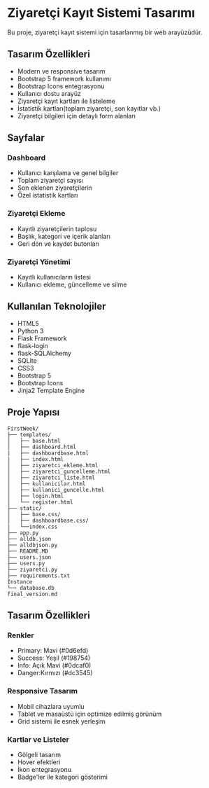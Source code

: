 # Ziyaretçi Kayıt Sistemi Tasarımı

Bu proje, ziyaretçi kayıt sistemi için tasarlanmış bir web arayüzüdür.

## Tasarım Özellikleri

- Modern ve responsive tasarım
- Bootstrap 5 framework kullanımı
- Bootstrap Icons entegrasyonu
- Kullanıcı dostu arayüz
- Ziyaretçi kayıt kartları ile listeleme
- İstatistik kartları(toplam ziyaretçi, son kayıtlar vb.)
- Ziyaretçi bilgileri için detaylı form alanları

## Sayfalar

### Dashboard
- Kullanıcı karşılama ve genel bilgiler
- Toplam ziyaretçi sayısı
- Son eklenen ziyaretçilerin
- Özel istatistik kartları

### Ziyaretçi Ekleme
- Kayıtlı ziyaretçilerin taplosu
- Başlık, kategori ve içerik alanları
- Geri dön ve kaydet butonları 

### Ziyaretçi Yönetimi
- Kayıtlı kullanıcıların listesi
- Kullanıcı ekleme, güncelleme ve silme

## Kullanılan Teknolojiler

- HTML5
- Python 3
- Flask  Framework
- flask-login
- flask-SQLAlchemy
- SQLite
- CSS3
- Bootstrap 5
- Bootstrap Icons
- Jinja2 Template Engine

## Proje Yapısı

```
FirstWeek/
├── templates/
│   ├── base.html
│   ├── dashboard.html
|   ├── dashboardbase.html
|   ├── index.html
│   ├── ziyaretci_ekleme.html
│   ├── ziyaretci_guncelleme.html
│   ├── ziyaretci_liste.html
│   ├── kullanicilar.html
│   ├── kullanici_guncelle.html
│   ├── login.html
│   └── register.html
├── static/
│   ├── base.css/
│   ├── dashboardbase.css/
|   └──index.css
├── app.py
├── alldb.json
├── alldbjson.py
├── README.MD
├── users.json
├── users.py
├── ziyaretci.py
├── requirements.txt 
Instance
└── database.db
final_version.md

```

## Tasarım Özellikleri

### Renkler
- Primary: Mavi (#0d6efd)
- Success: Yeşil (#198754)
- Info: Açık Mavi (#0dcaf0)
- Danger:Kırmızı (#dc3545)

### Responsive Tasarım
- Mobil cihazlara uyumlu
- Tablet ve masaüstü için optimize edilmiş görünüm
- Grid sistemi ile esnek yerleşim

### Kartlar ve Listeler
- Gölgeli tasarım
- Hover efektleri
- İkon entegrasyonu
- Badge'ler ile kategori gösterimi 